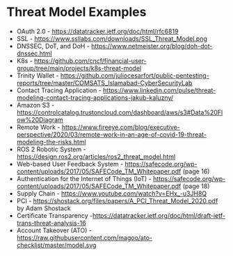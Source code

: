 # Threat Model Examples

* OAuth 2.0 - https://datatracker.ietf.org/doc/html/rfc6819
* SSL - https://www.ssllabs.com/downloads/SSL_Threat_Model.png 
* DNSSEC, DoT, and DoH - https://www.netmeister.org/blog/doh-dot-dnssec.html
* K8s - https://github.com/cncf/financial-user-group/tree/main/projects/k8s-threat-model 
* Trinity Wallet - https://github.com/juliocesarfort/public-pentesting-reports/tree/master/COMSATS_Islamabad-CyberSecurityLab
* Contact Tracing Application - https://www.linkedin.com/pulse/threat-modeling-contact-tracing-applications-jakub-kaluzny/
* Amazon S3 - https://controlcatalog.trustoncloud.com/dashboard/aws/s3#Data%20Flow%20Diagram 
* Remote Work - https://www.fireeye.com/blog/executive-perspective/2020/03/remote-work-in-an-age-of-covid-19-threat-modeling-the-risks.html
* ROS 2 Robotic System - https://design.ros2.org/articles/ros2_threat_model.html
* Web-based User Feedback System - https://safecode.org/wp-content/uploads/2017/05/SAFECode_TM_Whitepaper.pdf (page 16)
* Authentication for the Internet of Things (IoT) - https://safecode.org/wp-content/uploads/2017/05/SAFECode_TM_Whitepaper.pdf (page 18)
* Supply Chain - https://www.youtube.com/watch?v=EHx_-u3JH8Q 
* PCI - https://shostack.org/files/papers/A_PCI_Threat_Model_2020.pdf by Adam	Shostack
* Certificate Transparency -https://datatracker.ietf.org/doc/html/draft-ietf-trans-threat-analysis-16 
* Account Takeover (ATO) - https://raw.githubusercontent.com/magoo/ato-checklist/master/model.svg

